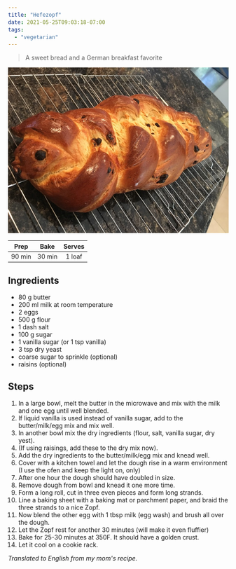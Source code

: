 ```yaml
---
title: "Hefezopf"
date: 2021-05-25T09:03:18-07:00
tags:
  - "vegetarian"
---
```


> A sweet bread and a German breakfast favorite

<div class="figure">

![Hefezopf](/images/Hefezopf.jpeg)

</div>


| Prep   | Bake | Serves |
| :----: | :----: | :----: |
| 90 min | 30 min | 1 loaf |

## Ingredients

- 80 g butter
- 200 ml milk at room temperature
- 2 eggs
- 500 g flour
- 1 dash salt
- 100 g sugar
- 1 vanilla sugar (or 1 tsp vanilla)
- 3 tsp dry yeast
- coarse sugar to sprinkle (optional)
- raisins (optional)

## Steps

1. In a large bowl, melt the butter in the microwave and mix with the milk and one egg until well blended.
2. If liquid vanilla is used instead of vanilla sugar, add to the butter/milk/egg mix and mix well. 
3. In another bowl mix the dry ingredients (flour, salt, vanilla sugar, dry yest).
4. (If using raisings, add these to the dry mix now).
5. Add the dry ingredients to the butter/milk/egg mix and knead well.
6. Cover with a kitchen towel and let the dough rise in a warm environment (I use the ofen and keep the light on, only)
7. After one hour the dough should have doubled in size.
8. Remove dough from bowl and knead it one more time.
9. Form a long roll, cut in three even pieces and form long strands.
10. Line a baking sheet with a baking mat or parchment paper, and braid the three strands to a nice Zopf.
11. Now blend the other egg with 1 tbsp milk (egg wash) and brush all over the dough. 
12. Let the Zopf rest for another 30 minutes (will make it even fluffier)
13. Bake for 25-30 minutes at 350F. It should have a golden crust.
14. Let it cool on a cookie rack. 



_Translated to English from my mom's recipe._

